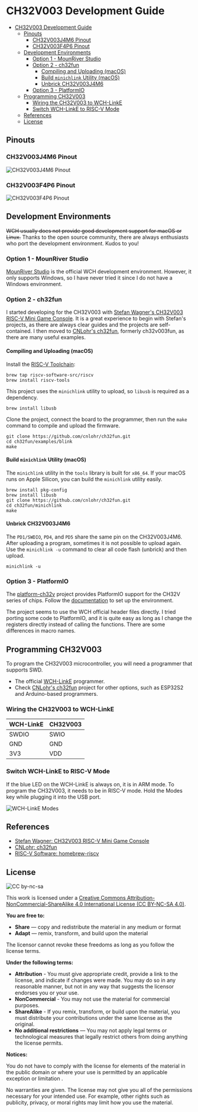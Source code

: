 # CH32V003 Development Guide

- [CH32V003 Development Guide](#ch32v003-development-guide)
  - [Pinouts](#pinouts)
    - [CH32V003J4M6 Pinout](#ch32v003j4m6-pinout)
    - [CH32V003F4P6 Pinout](#ch32v003f4p6-pinout)
  - [Development Environments](#development-environments)
    - [Option 1 - MounRiver Studio](#option-1---mounriver-studio)
    - [Option 2 - ch32fun](#option-2---ch32fun)
      - [Compiling and Uploading (macOS)](#compiling-and-uploading-macos)
      - [Build `minichlink` Utility (macOS)](#build-minichlink-utility-macos)
      - [Unbrick CH32V003J4M6](#unbrick-ch32v003j4m6)
    - [Option 3 - PlatformIO](#option-3---platformio)
  - [Programming CH32V003](#programming-ch32v003)
    - [Wiring the CH32V003 to WCH-LinkE](#wiring-the-ch32v003-to-wch-linke)
    - [Switch WCH-LinkE to RISC-V Mode](#switch-wch-linke-to-risc-v-mode)
  - [References](#references)
  - [License](#license)

## Pinouts

### CH32V003J4M6 Pinout

![CH32V003J4M6 Pinout](./CH32V003J4M6_Pinout.png)

### CH32V003F4P6 Pinout

![CH32V003F4P6 Pinout](./CH32V003F4P6_Pinout.png)

## Development Environments

~~WCH usually does not provide good development support for macOS or Linux.~~ Thanks to the open source community, there are always enthusiasts who port the development environment. Kudos to you!

### Option 1 - MounRiver Studio

[MounRiver Studio](http://www.mounriver.com/) is the official WCH development environment. However, it only supports Windows, so I have never tried it since I do not have a Windows environment.

### Option 2 - ch32fun

I started developing for the CH32V003 with [Stefan Wagner's CH32V003 RISC-V Mini Game Console](https://github.com/wagiminator/CH32V003-GameConsole). It is a great experience to begin with Stefan's projects, as there are always clear guides and the projects are self-contained. I then moved to [CNLohr's ch32fun](https://github.com/cnlohr/ch32fun), formerly ch32v003fun, as there are many useful examples.

#### Compiling and Uploading (macOS)

Install the [RISC-V Toolchain](https://github.com/riscv-software-src/homebrew-riscv):

```shell
brew tap riscv-software-src/riscv
brew install riscv-tools
```

This project uses the `minichlink` utility to upload, so `libusb` is required as a dependency.

```shell
brew install libusb
```

Clone the project, connect the board to the programmer, then run the `make` command to compile and upload the firmware.

```shell
git clone https://github.com/cnlohr/ch32fun.git
cd ch32fun/examples/blink
make
```

#### Build `minichlink` Utility (macOS)

The `minichlink` utility in the `tools` library is built for `x86_64`. If your macOS runs on Apple Silicon, you can build the `minichlink` utility easily.

```shell
brew install pkg-config
brew install libusb
git clone https://github.com/cnlohr/ch32fun.git
cd ch32fun/minichlink
make
```

#### Unbrick CH32V003J4M6

The `PD1/SWDIO`, `PD4`, and `PD5` share the same pin on the CH32V003J4M6. After uploading a program, sometimes it is not possible to upload again. Use the `minichlink -u` command to clear all code flash (unbrick) and then upload.

```shell
minichlink -u
```

### Option 3 - PlatformIO

The [platform-ch32v](https://github.com/Community-PIO-CH32V/platform-ch32v) project provides PlatformIO support for the CH32V series of chips. Follow the [documentation](https://pio-ch32v.readthedocs.io/en/latest/installation.html) to set up the environment.

The project seems to use the WCH official header files directly. I tried porting some code to PlatformIO, and it is quite easy as long as I change the registers directly instead of calling the functions. There are some differences in macro names.

## Programming CH32V003

To program the CH32V003 microcontroller, you will need a programmer that supports SWD.

- The official [WCH-LinkE](https://www.wch-ic.com/products/WCH-Link.html) programmer.
- Check [CNLohr's ch32fun](https://github.com/cnlohr/ch32fun) project for other options, such as ESP32S2 and Arduino-based programmers.

### Wiring the CH32V003 to WCH-LinkE

| WCH-LinkE | CH32V003 |
| --------- | -------- |
| SWDIO     | SWIO     |
| GND       | GND      |
| 3V3       | VDD      |

### Switch WCH-LinkE to RISC-V Mode

If the blue LED on the WCH-LinkE is always on, it is in ARM mode. To program the CH32V003, it needs to be in RISC-V mode. Hold the Modes key while plugging it into the USB port.

![WCH-LinkE Modes](./Images/WCH-LinkE-Modes.jpg)

## References

- [Stefan Wagner: CH32V003 RISC-V Mini Game Console](https://github.com/wagiminator/CH32V003-GameConsole)
- [CNLohr: ch32fun](https://github.com/cnlohr/ch32fun)
- [RISC-V Software: homebrew-riscv](https://github.com/riscv-software-src/homebrew-riscv)

## License

![CC by-nc-sa](../../Images/by-nc-sa.svg)

This work is licensed under a [Creative Commons Attribution-NonCommercial-ShareAlike 4.0 International License (CC BY-NC-SA 4.0)](https://creativecommons.org/licenses/by-nc-sa/4.0/).

**You are free to:**

- **Share** — copy and redistribute the material in any medium or format
- **Adapt** — remix, transform, and build upon the material

The licensor cannot revoke these freedoms as long as you follow the license terms.

**Under the following terms:**

- **Attribution** - You must give appropriate credit, provide a link to the license, and indicate if changes were made. You may do so in any reasonable manner, but not in any way that suggests the licensor endorses you or your use.
- **NonCommercial** - You may not use the material for commercial purposes.
- **ShareAlike** - If you remix, transform, or build upon the material, you must distribute your contributions under the same license as the original.
- **No additional restrictions** — You may not apply legal terms or technological measures that legally restrict others from doing anything the license permits.

**Notices:**

You do not have to comply with the license for elements of the material in the public domain or where your use is permitted by an applicable exception or limitation .

No warranties are given. The license may not give you all of the permissions necessary for your intended use. For example, other rights such as publicity, privacy, or moral rights may limit how you use the material.
